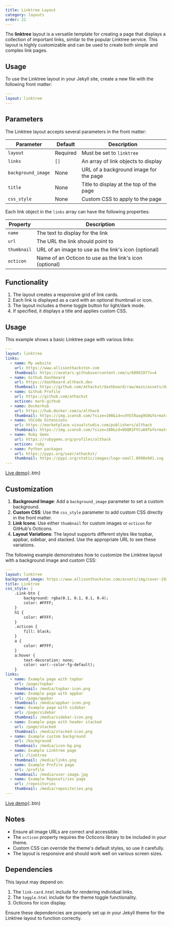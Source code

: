 ```yaml
---
title: Linktree Layout
category: layouts
order: 22
---
```


The **linktree** layout is a versatile template for creating a page that displays a collection of important links, similar to the popular Linktree service. This layout is highly customizable and can be used to create both simple and complex link pages.

## Usage

To use the Linktree layout in your Jekyll site, create a new file with the following front matter:

```yaml
---
layout: linktree
---
```

## Parameters

The Linktree layout accepts several parameters in the front matter:

| Parameter | Default | Description |
|-----------|---------|-------------|
| `layout` | Required | Must be set to `linktree` |
| `links` | `[]` | An array of link objects to display |
| `background_image` | None | URL of a background image for the page |
| `title` | None | Title to display at the top of the page |
| `css_style` | None | Custom CSS to apply to the page |

Each link object in the `links` array can have the following properties:

| Property | Description |
|----------|-------------|
| `name` | The text to display for the link |
| `url` | The URL the link should point to |
| `thumbnail` | URL of an image to use as the link's icon (optional) |
| `octicon` | Name of an Octicon to use as the link's icon (optional) |

## Functionality

1. The layout creates a responsive grid of link cards.
2. Each link is displayed as a card with an optional thumbnail or icon.
3. The layout includes a theme toggle button for light/dark mode.
4. If specified, it displays a title and applies custom CSS.

## Usage

This example shows a basic Linktree page with various links:

```yaml
---
layout: linktree
links:
  - name: My website
    url: https://www.allisonthackston.com
    thumbnail: https://avatars.githubusercontent.com/u/6098197?v=4
  - name: Github Dashboard
    url: https://dashboard.althack.dev
    thumbnail: https://github.com/athackst/dashboard/raw/main/assets/dashboard.png
  - name: Github Profile
    url: https://github.com/athackst
    octicon: mark-github
  - name: Dockerhub
    url: https://hub.docker.com/u/althack
    thumbnail: https://img.icons8.com/?size=100&id=cdYUlRaag9G9&format=png&color=000000
  - name: VSCode Extensions
    url: https://marketplace.visualstudio.com/publishers/althack
    thumbnail: https://img.icons8.com/?size=100&id=0OQR1FYCuA9f&format=png&color=000000
  - name: Ruby Gems
    url: https://rubygems.org/profiles/althack
    octicon: ruby
  - name: Python packages
    url: https://pypi.org/user/athackst/
    thumbnail: https://pypi.org/static/images/logo-small.8998e9d1.svg
---
```

[Live demo](../../linktree.md){:.btn}

## Customization

1. **Background Image**: Add a `background_image` parameter to set a custom background.
2. **Custom CSS**: Use the `css_style` parameter to add custom CSS directly in the front matter.
3. **Link Icons**: Use either `thumbnail` for custom images or `octicon` for GitHub's Octicons.
4. **Layout Variations**: The layout supports different styles like topbar, appbar, sidebar, and stacked. Use the appropriate URL to see these variations.

The following example demonstrates how to customize the Linktree layout with a background image and custom CSS:

```yaml
---
layout: linktree
background_image: https://www.allisonthackston.com/assets/img/cover-1920.jpg
title: Linktree
css_style: |
    .Link-btn {
        background: rgba(0.1, 0.1, 0.1, 0.4);
        color: #FFFF;
    }
    h1 {
        color: #FFFF;
    }
    .octicon {
        fill: black;
    }
    a {
        color: #FFFF;
    }
    a:hover {
        text-decoration: none;
        color: var(--color-fg-default);
    }
links:
  - name: Example page with topbar
    url: /page/topbar
    thumbnail: /media/topbar-icon.png
  - name: Example page with appbar
    url: /page/appbar
    thumbnail: /media/appbar-icon.png
  - name: Example page with sidebar
    url: /page/sidebar
    thumbnail: /media/sidebar-icon.png
  - name: Example page with header stacked
    url: /page/stacked
    thumbnail: /media/stacked-icon.png
  - name: Example custom background
    url: /background
    thumbnail: /media/icon-bg.png
  - name: Example Linktree page
    url: /linktree
    thumbnail: /media/links.png
  - name: Example Profile page
    url: /profile
    thumbnail: /media/user-image.jpg
  - name: Example Reposotiries page
    url: /repositories
    thumbnail: /media/repositories.png
---
```

[Live demo](../../linktree-custom.md){:.btn}

## Notes

- Ensure all image URLs are correct and accessible.
- The `octicon` property requires the Octicons library to be included in your theme.
- Custom CSS can override the theme's default styles, so use it carefully.
- The layout is responsive and should work well on various screen sizes.

## Dependencies

This layout may depend on:

1. The `link-card.html` include for rendering individual links.
2. The `toggle.html` include for the theme toggle functionality.
3. Octicons for icon display.

Ensure these dependencies are properly set up in your Jekyll theme for the Linktree layout to function correctly.
